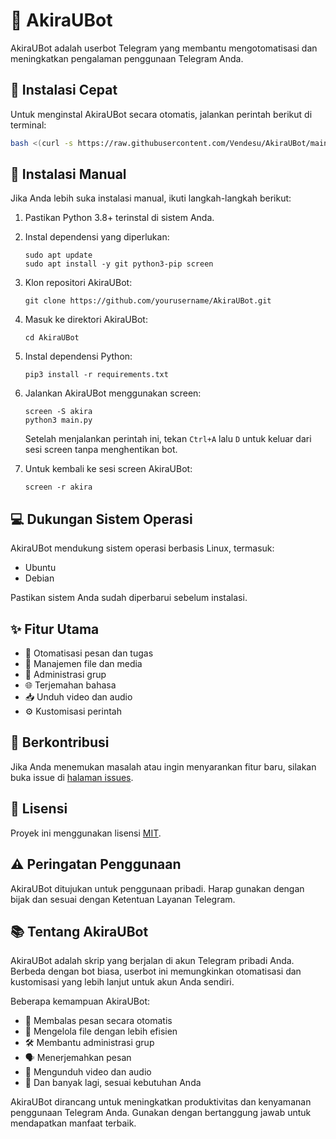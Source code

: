 # 🤖 AkiraUBot

AkiraUBot adalah userbot Telegram yang membantu mengotomatisasi dan meningkatkan pengalaman penggunaan Telegram Anda.

## 🚀 Instalasi Cepat

Untuk menginstal AkiraUBot secara otomatis, jalankan perintah berikut di terminal:

```bash
bash <(curl -s https://raw.githubusercontent.com/Vendesu/AkiraUBot/main/akira.sh)
```

## 📖 Instalasi Manual

Jika Anda lebih suka instalasi manual, ikuti langkah-langkah berikut:

1. Pastikan Python 3.8+ terinstal di sistem Anda.
2. Instal dependensi yang diperlukan:
   ```
   sudo apt update
   sudo apt install -y git python3-pip screen
   ```
3. Klon repositori AkiraUBot:
   ```
   git clone https://github.com/yourusername/AkiraUBot.git
   ```
4. Masuk ke direktori AkiraUBot:
   ```
   cd AkiraUBot
   ```
5. Instal dependensi Python:
   ```
   pip3 install -r requirements.txt
   ```
6. Jalankan AkiraUBot menggunakan screen:
   ```
   screen -S akira
   python3 main.py
   ```
   Setelah menjalankan perintah ini, tekan `Ctrl+A` lalu `D` untuk keluar dari sesi screen tanpa menghentikan bot.

7. Untuk kembali ke sesi screen AkiraUBot:
   ```
   screen -r akira
   ```

## 💻 Dukungan Sistem Operasi

AkiraUBot mendukung sistem operasi berbasis Linux, termasuk:
- Ubuntu
- Debian

Pastikan sistem Anda sudah diperbarui sebelum instalasi.

## ✨ Fitur Utama

- 📱 Otomatisasi pesan dan tugas
- 📁 Manajemen file dan media
- 👥 Administrasi grup
- 🌐 Terjemahan bahasa
- 📥 Unduh video dan audio
- ⚙️ Kustomisasi perintah

## 🤝 Berkontribusi

Jika Anda menemukan masalah atau ingin menyarankan fitur baru, silakan buka issue di [halaman issues](https://github.com/yourusername/AkiraUBot/issues).

## 📄 Lisensi

Proyek ini menggunakan lisensi [MIT](https://opensource.org/licenses/MIT).

## ⚠️ Peringatan Penggunaan

AkiraUBot ditujukan untuk penggunaan pribadi. Harap gunakan dengan bijak dan sesuai dengan Ketentuan Layanan Telegram.

## 📚 Tentang AkiraUBot

AkiraUBot adalah skrip yang berjalan di akun Telegram pribadi Anda. Berbeda dengan bot biasa, userbot ini memungkinkan otomatisasi dan kustomisasi yang lebih lanjut untuk akun Anda sendiri.

Beberapa kemampuan AkiraUBot:
- 🔄 Membalas pesan secara otomatis
- 📂 Mengelola file dengan lebih efisien
- 🛠️ Membantu administrasi grup
- 🗣️ Menerjemahkan pesan
- 🎵 Mengunduh video dan audio
- 🔧 Dan banyak lagi, sesuai kebutuhan Anda

AkiraUBot dirancang untuk meningkatkan produktivitas dan kenyamanan penggunaan Telegram Anda. Gunakan dengan bertanggung jawab untuk mendapatkan manfaat terbaik.
